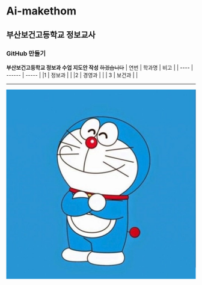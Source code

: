 # Ai-makethom
## 부산보건고등학교 정보교사
### GitHub 만들기

**부산보건고등학교 정보과 수업 지도안 작성**  ~~하겠습니다~~
| 연번 | 학과명 | 비고 |
| ---- | ------ | ----- |
|1     | 정보과 |      |
|2     | 경영과 |      |
|  3   | 보건과 |      |

***

![도라에몽](./img2024/DDDD.jpg)
